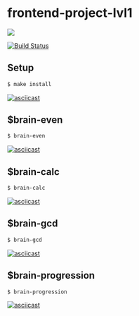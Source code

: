# frontend-project-lvl1

<a href="https://codeclimate.com/github/codeclimate/codeclimate/maintainability"><img src="https://api.codeclimate.com/v1/badges/a99a88d28ad37a79dbf6/maintainability" /></a>

[![Build Status](https://travis-ci.com/NickolasDzR/frontend-project-lvl1.svg?branch=master)](https://travis-ci.com/NickolasDzR/frontend-project-lvl1)

## Setup

```sh
$ make install
```
[![asciicast](https://asciinema.org/a/0OVJmHtE5Wx4ipx96ESDHNjZc.svg)](https://asciinema.org/a/0OVJmHtE5Wx4ipx96ESDHNjZc)

## $brain-even

```sh
$ brain-even
```
[![asciicast](https://asciinema.org/a/McbLhe4csJrUuscfPnE3M1woS.svg)](https://asciinema.org/a/McbLhe4csJrUuscfPnE3M1woS)

## $brain-calc

```sh
$ brain-calc
```
[![asciicast](https://asciinema.org/a/axU6SS24INcjoCdMN7cq4RkJV.svg)](https://asciinema.org/a/axU6SS24INcjoCdMN7cq4RkJV)

## $brain-gcd

```sh
$ brain-gcd
```
[![asciicast](https://asciinema.org/a/axU6SS24INcjoCdMN7cq4RkJV.svg)](https://asciinema.org/a/axU6SS24INcjoCdMN7cq4RkJV)

## $brain-progression

```sh
$ brain-progression
```
[![asciicast](https://asciinema.org/a/Q56kxA6Z9Tsc5FUkP0wPWcbi6.svg)](https://asciinema.org/a/Q56kxA6Z9Tsc5FUkP0wPWcbi6)